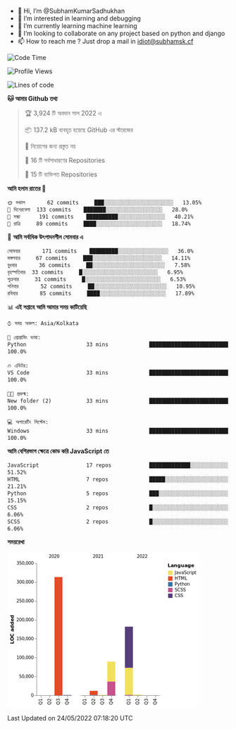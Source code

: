 - 👋 Hi, I’m @SubhamKumarSadhukhan
- 👀 I’m interested in learning and debugging
- 🌱 I’m currently learning machine learning
- 💞️ I’m looking to collaborate on any project based on python and django
- 📫 How to reach me ?
      Just drop a mail in idiot@subhamsk.cf

<!---
SubhamKumarSadhukhan/SubhamKumarSadhukhan is a ✨ special ✨ repository because its `README.md` (this file) appears on your GitHub profile.
You can click the Preview link to take a look at your changes.
--->


<!--START_SECTION:waka-->
![Code Time](http://img.shields.io/badge/Code%20Time-494%20hrs%2050%20mins-blue)

![Profile Views](http://img.shields.io/badge/%E0%A6%AA%E0%A7%8D%E0%A6%B0%E0%A7%8B%E0%A6%AB%E0%A6%BE%E0%A6%87%E0%A6%B2%20%E0%A6%A6%E0%A6%B0%E0%A7%8D%E0%A6%B6%E0%A6%A8-4-blue)

![Lines of code](https://img.shields.io/badge/%E0%A6%B9%E0%A7%8D%E0%A6%AF%E0%A6%BE%E0%A6%B2%E0%A7%8B%20%E0%A6%93%E0%A6%AF%E0%A6%BC%E0%A6%BE%E0%A6%B0%E0%A7%8D%E0%A6%B2%E0%A7%8D%E0%A6%A1%20%E0%A6%A5%E0%A7%87%E0%A6%95%E0%A7%87%20%E0%A6%86%E0%A6%AE%E0%A6%BF%20%E0%A6%B2%E0%A6%BF%E0%A6%96%E0%A7%87%E0%A6%9B%E0%A6%BF-600%20Thousand%20%E0%A6%95%E0%A7%8B%E0%A6%A1%E0%A7%87%E0%A6%B0%20%E0%A6%B2%E0%A6%BE%E0%A6%87%E0%A6%A8-blue)

**🐱 আমার Github তথ্য** 

> 🏆 3,924 টি অবদান সাল 2022 এ
 > 
> 📦 137.2 kB ব্যবহৃত হয়েছে GitHub এর স্টরেজের 
 > 
> 🚫 নিয়োগের জন্য প্রস্তুত নয়
 > 
> 📜 16 টি সর্বসাধারণের Repositories 
 > 
> 🔑 15 টি ব্যক্তিগত Repositories  
 > 
**আমি হলাম রাতের 🦉** 

```text
🌞 সকাল       62 commits     ███░░░░░░░░░░░░░░░░░░░░░░   13.05% 
🌆 দিনেরবেলা  133 commits    ███████░░░░░░░░░░░░░░░░░░   28.0% 
🌃 সন্ধা      191 commits    ██████████░░░░░░░░░░░░░░░   40.21% 
🌙 রাত্রি     89 commits     ████░░░░░░░░░░░░░░░░░░░░░   18.74%

```
📅 **আমি সর্বাধিক উৎপাদনশীল সোমবার এ** 

```text
সোমবার       171 commits    █████████░░░░░░░░░░░░░░░░   36.0% 
মঙ্গলবার     67 commits     ███░░░░░░░░░░░░░░░░░░░░░░   14.11% 
বুধবার       36 commits     ██░░░░░░░░░░░░░░░░░░░░░░░   7.58% 
বৃহস্পতিবার  33 commits     █░░░░░░░░░░░░░░░░░░░░░░░░   6.95% 
শুক্রবার     31 commits     █░░░░░░░░░░░░░░░░░░░░░░░░   6.53% 
শনিবার       52 commits     ██░░░░░░░░░░░░░░░░░░░░░░░   10.95% 
রবিবার       85 commits     ████░░░░░░░░░░░░░░░░░░░░░   17.89%

```


📊 **এই সপ্তাহে আমি আমার সময় কাটিয়েছি** 

```text
⌚︎ সময় অঞ্চল: Asia/Kolkata

💬 প্রোগ্রামিং ভাষা: 
Python                   33 mins             █████████████████████████   100.0%

🔥 এডিটর: 
VS Code                  33 mins             █████████████████████████   100.0%

🐱‍💻 প্রকল্ম: 
New folder (2)           33 mins             █████████████████████████   100.0%

💻 অপারেটিং সিস্টেম: 
Windows                  33 mins             █████████████████████████   100.0%

```

**আমি বেশিরভাগ ক্ষেত্রে কোড করি JavaScript তে** 

```text
JavaScript               17 repos            █████████████░░░░░░░░░░░░   51.52% 
HTML                     7 repos             █████░░░░░░░░░░░░░░░░░░░░   21.21% 
Python                   5 repos             ███░░░░░░░░░░░░░░░░░░░░░░   15.15% 
CSS                      2 repos             █░░░░░░░░░░░░░░░░░░░░░░░░   6.06% 
SCSS                     2 repos             █░░░░░░░░░░░░░░░░░░░░░░░░   6.06%

```


**সময়রেখা**

![Chart not found](https://raw.githubusercontent.com/SubhamKumarSadhukhan/SubhamKumarSadhukhan/main/charts/bar_graph.png) 


 Last Updated on 24/05/2022 07:18:20 UTC
<!--END_SECTION:waka-->
